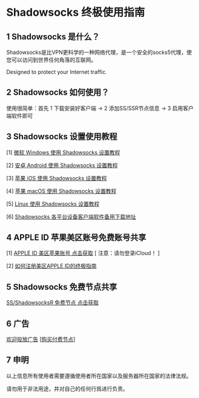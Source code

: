 # Shadowsocks 终极使用指南

## 1 Shadowsocks 是什么？

Shadowsocks是比VPN更科学的一种网络代理，是一个安全的socks5代理，使您可以访问到世界任何角落的互联网。

Designed to protect your Internet traffic.

## 2 Shadowsocks 如何使用？

使用很简单：首先 1 下载安装好客户端 → 2 添加SS/SSR节点信息  → 3 启用客户端软件即可

## 3 Shadowsocks 设置使用教程

[1] [微软 Windows 使用 Shadowsocks 设置教程](windows.md)

[2] [安卓 Android 使用 Shadowsocks 设置教程](Android.md)

[3] [苹果 iOS 使用 Shadowsocks 设置教程](ios.md)

[4] [苹果 macOS 使用 Shadowsocks 设置教程](mac.md)

[5] [Linux 使用 Shadowsocks 设置教程](linux.md)

[6] [Shadowsocks 各平台设备客户端软件备用下载地址](download.md)

## 4 APPLE ID 苹果美区账号免费账号共享

[1] [APPLE ID 美区苹果账号  点击获取](appleid.md)  [  注意：请勿登录iCloud！ ]

[2] [如何注册美区APPLE ID的终极指南](apple-id.md)

## 5 Shadowsocks 免费节点共享

[SS/ShadowsocksR 免费节点  点击获取](ss.md) 

## 6 广告

[欢迎投放广告](ad.md) [[购买付费节点](ss.md)]

## 7 申明

以上信息所有使用者需要遵循使用者所在国家以及服务器所在国家的法律法规。

请勿用于非法用途，并对自己的任何行爲进行负责。
